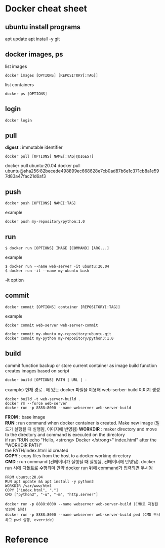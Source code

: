# Docker cheat sheet

## ubuntu install programs
apt update
apt install -y git

## docker images, ps
list images
```
docker images [OPTIONS] [REPOSITORY[:TAG]]
```
list containers
```
docker ps [OPTIONS]
```
## login
```
docker login
```

## pull
**digest** : immutable identifier
```
docker pull [OPTIONS] NAME[:TAG|@DIGEST]
```
 docker pull ubuntu:20.04
 docker pull ubuntu@sha256:82becede498899ec668628e7cb0ad87b6e1c371cb8a1e597d83a47fac21d6af3

## push
```
docker push [OPTIONS] NAME[:TAG]
```

example
```
docker push my-repository/python:1.0
```

## run
```
$ docker run [OPTIONS] IMAGE [COMMAND] [ARG...]
```

example
``` 
$ docker run --name web-server -it ubuntu:20.04
$ docker run -it --name my-ubuntu bash
```

-it option

## commit
``` 
docker commit [OPTIONS] container [REPOSITORY[:TAG]]
```

example
```
docker commit web-server web-server-commit

docker commit my-ubuntu my-repository:ubuntu-git
docker commit my-python my-repository/python3:1.0
```

## build
commit function backup or store current container as image
build function creates images based on script

```
docker build [OPTIONS] PATH | URL | -
```

example)
현재 경로 . 에 있는 docker 파일을 이용해 web-serber-build 이미지 생성
```
docker build -t web-server-build .
docker rm --force web-server
docker run -p 8888:8000 --name webserver web-server-build
```

**FROM** : base image   
**RUN** : run command when docker container is created. Make new image (빌드가 실행될 때 실행됨, 이미지에 반영됨)
**WORKDIR** : maker directory and move to the directory and command is executed on the directory     
                if run "RUN echo "Hello, \<strong> Docker \</strong>" index.html" after the "WORKDIR PATH"   
                the PATH/index.html id created   
**COPY** : copy files from the host to a docker working directory   
**CMD** : run command (컨테이너가 실행될 때 실행됨, 컨테이너에 반영됨). docker run 시에 디폴트로 수행되며 만약 docker run 뒤에 command가 입력되면 무시됨 

```
FROM ubuntu:20.04
RUN apt update && apt install -y python3
WORKDIR /var/www/html 
COPY ["index.html", "."]
CMD ["python3", "-u", "-m", "http.server"]
```

```
docker run -p 8888:8000 --name webserver web-server-build (CMD로 지정된 명령어 실행)
docker run -p 8888:8000 --name webserver web-server-build pwd (CMD 무시하고 pwd 실행, override)
```

# Reference
